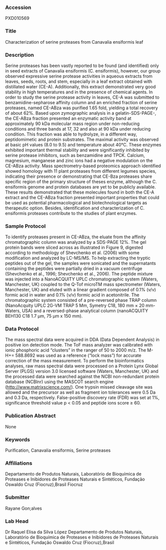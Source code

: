### Accession
PXD010569

### Title
Characterization of serine proteases from Canavalia ensiformis leaf

### Description
Serine proteases has been vastly reported to be found (and identified) only in seed extracts of Canavalia ensiformis (C. ensiformis), however, our group observed expressive serine protease activities in aqueous extracts from leaves, seeds, roots, and stem, especially in a leaf extract obtained with distillated water (CE-A). Additionally, this extract demonstrated very good stability in high temperatures and in the presence of chemical agents. In order to study the serine protease activity in leaves, CE-A was submitted to benzamidine-sepharose affinity column and an enriched fraction of serine proteases, named CE-ABza was purified 1.65 fold, yielding a total recovery of about 62%. Based upon zymographic analysis in a gelatin-SDS-PAGE-, the CE-ABza fraction presented an enzymatic activity band at approximately 90 kDa molecular mass region under non-reducing conditions and three bands at 17, 32 and also at 90 kDa under reducing condition. This fraction was able to hydrolyze, in a different way, peptidomimetic and protein substrates. The maximal activity was observed at basic pH values (8.0 to 9.5) and temperature about 40°C. These enzymes exhibited important thermal stability and were significantly inhibited by serine protease inhibitors, such as benzamidine and TPCK. Calcium, magnesium, manganese and zinc ions had a negative modulation on the CE-ABza activity. Mass spectrometry-based proteomics approach identified showed homology with 11 plant proteases from different legumes species, indicating their presence or demonstrating that CE-Bza proteases share specific region of the primary structure of theses enzyme, although the C. ensiformis genome and protein databases are yet to be publicly available. These results demonstrated that these molecules found in both the CE-A extract and the CE-ABza fraction presented important properties that could be used as potential pharmacological and biotechnological targets as therapeutic option. Besides, identification and characterization of C. ensiformis proteases contribute to the studies of plant enzymes.

### Sample Protocol
To identify proteases present in CE-ABza, the eluate from the affinity chromatographic column was analyzed by a SDS-PAGE 12%. The gel protein bands were sliced across as illustrated in Figure 9, digested according to methodology of Shevchenko et al. (2006) with some modification  and analyzed by LC-MS/MS. To help extracting the tryptic peptides out of the gel, the samples were sonicated and the supernatants containing the peptides were partially dried in a vacuum centrifuge (Shevchenko et al., 1996; Shevchenko et al., 2006). The peptide mixture was injected into a NanoACQUITY UPLC chromatographic system (Waters, Manchester, UK) coupled to the Q-Tof microTM  mass spectrometer (Waters, Manchester, UK) and eluted with a linear gradient composed of 0.1% (v/v) formic acid in water and 0.1% (v/v) formic acid in acetonitrile. The chromatographic system consisted of a pre-reversed phase TRAP column (NanoAcquity UPLC 2G-VM TRAP 5 Μm, Symetry C18, 180 mm × 20 mm-Waters, USA) and a reversed-phase analytical column (nanoACQUITY BEH130 C18 1.7 µm, 75 µm x 150 mm).

### Data Protocol
The mass spectral data were acquired in DDA (Data Dependent Analysis) in positive ion detection mode. The ToF mass analyzer was calibrated with ionic phosphoric acid “clusters” in the ranger of 50 to 2000 m/z. The M-H+= 588.8692 was used as a reference (“lock mass”) for accurate correction of the mass measurement. To perform the bioinformatics analyses, raw mass spectral data were processed on a Protein Lynx Global Server (PLGS) version 3.0 licensed software (Waters, Manchester, UK) and the processed data were searched against the NCBI non-redundant protein database (NCBInr) using the MASCOT search engine (http://www.matrixscience.com/). One trypsin missed cleavage site was allowed and the precursor as well as fragment ion tolerances were 0.5 Da and 0.3 Da, respectively. False-positive discovery rate (FDR) was set at 1%, significance threshold value p < 0.05 and peptide ions score ≥ 60.

### Publication Abstract
None

### Keywords
Purification, Canavalia ensiformis, Serine proteases

### Affiliations
Departamento de Produtos Naturais, Laboratório de Bioquímica de Proteases e Inibidores de Proteases Naturais e Sintéticos, Fundação Oswaldo Cruz (Fiocruz),Brasil
Fiocruz

### Submitter
Rayane  Gon;alves

### Lab Head
Dr Raquel Elisa da Silva López
Departamento de Produtos Naturais, Laboratório de Bioquímica de Proteases e Inibidores de Proteases Naturais e Sintéticos, Fundação Oswaldo Cruz (Fiocruz),Brasil


